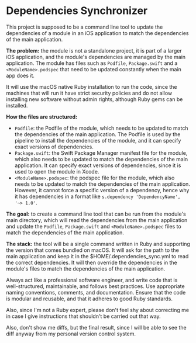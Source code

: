 # Dependencies Synchronizer

This project is supposed to be a command line tool to update the dependencies
of a module in an iOS application to match the dependencies of the main
application.

**The problem:** the module is not a standalone project, it is part of a larger
iOS application, and the module's dependencies are managed by the main
application. The module has files such as `Podfile`, `Package.swift` and a
`<ModuleName>.podspec` that need to be updated constantly when the main app does it.

It will use the macOS native Ruby installation to run the code, since the
machines that will run it have strict security policies and do not allow
installing new software without admin rights, although Ruby gems can be
installed.

**How the files are structured:**
- `Podfile`: the Podfile of the module, which needs to be updated to match the
  dependencies of the main application. The Podfile is used by the pipeline
  to install the dependencies of the module, and it can specify exact versions
  of dependencies.
- `Package.swift`: the Swift Package Manager manifest file for the module,
  which also needs to be updated to match the dependencies of the main
  application. It can specify exact versions of dependencies, since it is used
  to open the module in Xcode.
- `<ModuleName>.podspec`: the podspec file for the module, which also needs
  to be updated to match the dependencies of the main application. However,
  it cannot force a specific version of a dependency, hence why it has
  dependencies in a format like `s.dependency 'DependencyName', '~> 1.0'`.

**The goal:** to create a command line tool that can be run from the module's
main directory, which will read the dependencies from the main application
and update the `Podfile`, `Package.swift` and `<ModuleName>.podspec` files
to match the dependencies of the main application.

**The stack:** the tool will be a single command written in Ruby and supporting the version
that comes bundled on macOS. It will ask for the path to the main application and keep it in the $HOME/.dependencies_sync.yml to read the correct dependencies. It will then override the dependencies in the module's files to match the dependencies of the main application.

Always act like a professional software engineer, and write code that is
well-structured, maintainable, and follows best practices. Use appropriate
naming conventions, comments, and documentation. Ensure that the code is
modular and reusable, and that it adheres to good Ruby standards.

Also, since I'm not a Ruby expert, please don't feel shy about correcting me
in case I give instructions that shouldn't be carried out that way.

Also, don't show me diffs, but the final result, since I will be able to see the diff anyway from my personal version control system.
